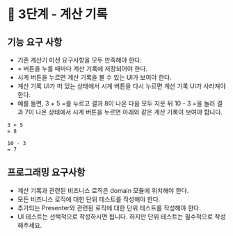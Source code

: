 # 🚀 3단계 - 계산 기록

## 기능 요구 사항

- 기존 계산기 미션 요구사항을 모두 만족해야 한다.
- = 버튼을 누를 때마다 계산 기록에 저장되어야 한다.
- 시계 버튼을 누르면 계산 기록을 볼 수 있는 UI가 보여야 한다.
- 계산 기록 UI가 떠 있는 상태에서 시계 버튼을 다시 누르면 계산 기록 UI가 사라져야 한다.
- 예를 들면, 3 + 5 =를 누르고 결과 8이 나온 다음 모두 지운 뒤 10 - 3 =을 눌러 결과 7이 나온 상태에서 시계 버튼을 누르면 아래와 같은 계산 기록이 보여야
  합니다.

```
3 + 5
= 8

10 - 3
= 7
```

## 프로그래밍 요구사항

- 계산 기록과 관련된 비즈니스 로직은 domain 모듈에 위치해야 한다.
- 모든 비즈니스 로직에 대한 단위 테스트를 작성해야 한다.
- 추가되는 Presenter와 관련된 로직에 대한 단위 테스트를 작성해야 한다.
- UI 테스트는 선택적으로 작성하시면 됩니다. 하지만 단위 테스트는 필수적으로 작성해주세요.